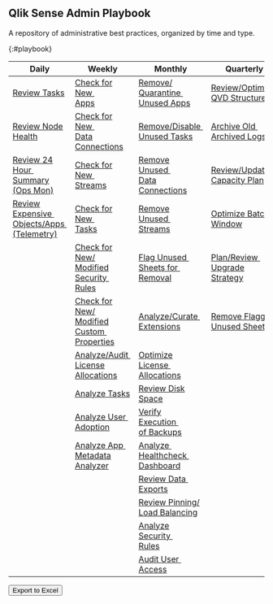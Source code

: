 ## Qlik Sense Admin Playbook

A repository of administrative best practices, organized by time and type.

{:#playbook}

| Daily                                                                                             | Weekly                                                                                                             | Monthly                                                                                                              | Quarterly                                                                                               | Yearly                                                                                                      |
|---------------------------------------------------------------------------------------------------|--------------------------------------------------------------------------------------------------------------------|----------------------------------------------------------------------------------------------------------------------|---------------------------------------------------------------------------------------------------------|-------------------------------------------------------------------------------------------------------------|
| [Review Tasks](docs/system_spot_check/tasks.md)                                                   | [Check for New&nbsp;<br>Apps](docs/asset_management/apps/check_new_apps.md)                                        | [Remove/<br>Quarantine&nbsp;<br>Unused Apps](docs/asset_management/apps/remove_quarantine_unused_apps.md)            | [Review/Optimize&nbsp;<br>QVD Structures](docs/asset_management/qvds/review_optimize_qvd_structures.md) | [Review&nbsp;<br>Architecture/Scale&nbsp;<br>Plan](docs/system_planning/review_architecture_scale_plan.md)  |
| [Review Node Health](docs/system_spot_check/nodes.md)                                             | [Check for New&nbsp;<br>Data Connections](docs/asset_management/data_connections/check_new_data_connections.md)    | [Remove/Disable&nbsp;<br>Unused Tasks](docs/asset_management/tasks/remove_disable_unused_tasks.md)                   | [Archive Old&nbsp;<br>Archived Logs](docs/backup_and_archiving/archive_old_archived_logs.md)            | [Review Business&nbsp;<br>Plan](docs/system_planning/review_business_plan.md)                               |
| [Review 24 Hour&nbsp;<br>Summary (Ops Mon)](docs/system_spot_check/24_hour_summary.md)            | [Check for New&nbsp;<br>Streams](docs/asset_management/streams/check_new_streams.md)                               | [Remove Unused&nbsp;<br>Data Connections](docs/asset_management/data_connections/remove_unused_data_connections.md)  | [Review/Update&nbsp;<br>Capacity Plan](docs/system_planning/review_update_capacity_plan.md)             | [Practice Recovery&nbsp;<br>Processes](docs/system_planning/practice_recovery_processes.md)                 |
| [Review Expensive&nbsp;<br>Objects/Apps&nbsp;<br>(Telemetry)](docs/system_spot_check/telemetry.md)| [Check for New&nbsp;<br>Tasks](docs/asset_management/tasks/new_tasks.md)                                           | [Remove Unused&nbsp;<br>Streams](docs/asset_management/streams/remove_unused_streams.md)                             | [Optimize Batch&nbsp;<br>Window](docs/system_planning/optimize_batch_window.md)                         | [Plan Disaster&nbsp;<br>Recovery](docs/system_planning/plan_disaster_recovery.md)                           |
|                                                                                                   | [Check for New/<br>Modified Security&nbsp;<br>Rules](docs/asset_management/security_rules/check_security_rules.md) | [Flag Unused&nbsp;<br>Sheets for&nbsp;<br>Removal](docs/asset_management/apps/notification_unused_sheets.md)         | [Plan/Review&nbsp;<br>Upgrade Strategy](docs/system_planning/plan_review_upgrade_strategy.md)           |                                                                                                             |
|                                                                                                   | [Check for New/<br>Modified Custom&nbsp;<br>Properties](docs/asset_management/custom_properties.md)                | [Analyze/Curate&nbsp;<br>Extensions](docs/asset_management/analyze_curate_extensions.md)                             | [Remove Flagged&nbsp;<br>Unused Sheets](docs/asset_management/apps/remove_unused_private_sheets.md)     |                                                                                                             |
|                                                                                                   | [Analyze/Audit&nbsp;<br>License Allocations](docs/asset_management/license_allocations.md)                         | [Optimize License&nbsp;<br>Allocations](docs/licensing/optimize_license_allocations.md)                              |                                                                                                         |                                                                                                             |
|                                                                                                   | [Analyze Tasks](docs/asset_management/tasks/analyze_tasks.md)                                                      | [Review Disk Space](docs/system_planning/review_disk_space.md)                                                       |                                                                                                         |                                                                                                             |
|                                                                                                   | [Analyze User&nbsp;<br>Adoption](docs/asset_management/apps/analyze_user_adoption.md)                              | [Verify Execution&nbsp;<br>of Backups](docs/backup_and_archiving/verify_backup_execution.md)                         |                                                                                                         |                                                                                                             |
|                                                                                                   | [Analyze App&nbsp;<br>Metadata Analyzer](docs/asset_management/apps/analyze_app_metadata_analyzer.md)              | [Analyze&nbsp;<br>Healthcheck&nbsp;<br>Dashboard](docs/tooling_appendix/admin_healthcheck.md)                        |                                                                                                         |                                                                                                             |
|                                                                                                   |                                                                                                                    | [Review Data&nbsp;<br>Exports](docs/audit/review_data_exports.md)                                                    |                                                                                                         |                                                                                                             |
|                                                                                                   |                                                                                                                    | [Review Pinning/<br>Load Balancing](docs/asset_management/apps/review_pinning_load_balancing.md)                     |                                                                                                         |                                                                                                             |
|                                                                                                   |                                                                                                                    | [Analyze Security&nbsp;<br>Rules](docs/asset_management/security_rules/analyze_security_rules.md)                    |                                                                                                         |                                                                                                             |
|                                                                                                   |                                                                                                                    | [Audit User&nbsp;<br>Access](docs/audit/audit_user_access.md)                                                        |                                                                                                         |                                                                                                             |

<button id="button-a" class="btn btn-primary" onclick="exportToExcel('playbook')">Export to Excel</button>
